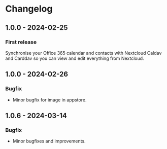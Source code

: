 # Changelog

## 1.0.0 - 2024-02-25

### First release
Synchronise your Office 365 calendar and contacts with Nextcloud Caldav and Carddav so you can view and edit everything from Nextcloud.

## 1.0.0 - 2024-02-26

### Bugfix
- Minor bugfix for image in appstore.

## 1.0.6 - 2024-03-14

### Bugfix
- Minor bugfixes and improvements.

